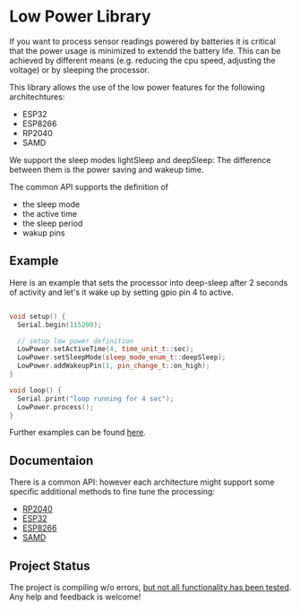 # Low Power Library

If you want to process sensor readings powered by batteries it is critical that the power usage is minimized to extendd the battery life. This can be achieved by different means (e.g. reducing the cpu speed, adjusting the voltage) or by sleeping the processor. 


This library allows the use of the low power features for the following architechtures:

- ESP32
- ESP8266
- RP2040
- SAMD

We support the sleep modes lightSleep and deepSleep: The difference between them is the power saving and wakeup time.

The common API supports the definition of

- the sleep mode
- the active time
- the sleep period
- wakup pins

## Example

Here is an example that sets the processor into deep-sleep after 2 seconds of activity and let's it wake up by setting gpio pin 4 to active.

```C++

void setup() {
  Serial.begin(115200);

  // setup low power definition
  LowPower.setActiveTime(4, time_unit_t::sec);
  LowPower.setSleepMode(sleep_mode_enum_t::deepSleep);
  LowPower.addWakeupPin(1, pin_change_t::on_high);
}

void loop() {
  Serial.print("loop running for 4 sec");
  LowPower.process();
}
```

Further examples can be found [here](examples).


## Documentaion

There is a common API: however each architecture might support some specific additional methods to fine tune the processing:

- [RP2040](https://pschatzmann.github.io/arduino-lowpower/docs/html/classlow__power_1_1ArduinoLowPowerRP2040.html)
- [ESP32](https://pschatzmann.github.io/arduino-lowpower/docs/html/classlow__power_1_1ArduinoLowPowerESP32.html)
- [ESP8266](https://pschatzmann.github.io/arduino-lowpower/docs/html/classlow__power_1_1ArduinoLowPowerESP8266.html)
- [SAMD](https://pschatzmann.github.io/arduino-lowpower/docs/html/classlow__power_1_1ArduinoLowPowerSAMD.html)

## Project Status

The project is compiling w/o errors, [but not all functionality has been tested](https://github.com/pschatzmann/arduino-lowpower/wiki/Testing-Status).
Any help and feedback is welcome!
